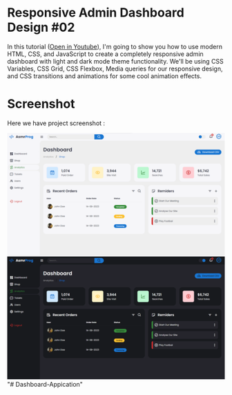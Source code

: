 # Responsive Admin Dashboard Design #02
In this tutorial ([Open in Youtube](https://youtu.be/D88K1esxwuo)),  I'm going to show you how to use modern HTML, CSS, and JavaScript to create a completely responsive admin dashboard with light and dark mode theme functionality. We'll be using CSS Variables, CSS Grid, CSS Flexbox, Media queries for our responsive design, and CSS  transitions and animations for some cool animation effects.

# Screenshot
Here we have project screenshot :

![screenshot1](screenshot1.png)
![screenshot2](screenshot2.png)"# Dashboard-Appication" 
